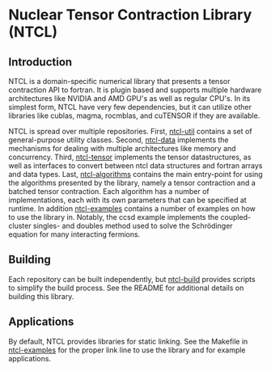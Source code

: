 # Nuclear Tensor Contraction Library (NTCL)

## Introduction
NTCL is a domain-specific numerical library that presents a tensor contraction API to fortran. It is plugin based and supports multiple hardware architectures like NVIDIA and AMD GPU's as well as regular CPU's. In its simplest form, NTCL have very few dependencies, but it can utilize other libraries like cublas, magma, rocmblas, and cuTENSOR if they are available.

NTCL is spread over multiple repositories. First, [ntcl-util](https://gitlab.com/ntcl/ntcl-util/) contains a set of general-purpose utility classes. Second, [ntcl-data](https://gitlab.com/ntcl/ntcl-data/) implements the mechanisms for dealing with multiple architectures like memory and concurrency. Third, [ntcl-tensor](https://gitlab.com/ntcl/ntcl-tensor/) implements the tensor datastructures, as well as interfaces to convert between ntcl data structures and fortran arrays and data types. Last, [ntcl-algorithms](https://gitlab.com/ntcl/ntcl-algorithms/) contains the main entry-point for using the algorithms presented by the library, namely a tensor contraction and a batched tensor contraction. Each algorithm has a number of implementations, each with its own parameters that can be specified at runtime. In addition [ntcl-examples](https://gitlab.com/ntcl/ntcl-examples/) contains a number of examples on how to use the library in. Notably, the ccsd example implements the coupled-cluster singles- and doubles method used to solve the Schrödinger equation for many interacting fermions.

## Building
Each repository can be built independently, but [ntcl-build](https://gitlab.com/ntcl/ntcl-build/) provides scripts to simplify the build process. See the README for additional details on building this library.

## Applications
By default, NTCL provides libraries for static linking. See the Makefile in [ntcl-examples](https://gitlab.com/ntcl/ntcl-examples/) for the proper link line to use the library and for example applications.
